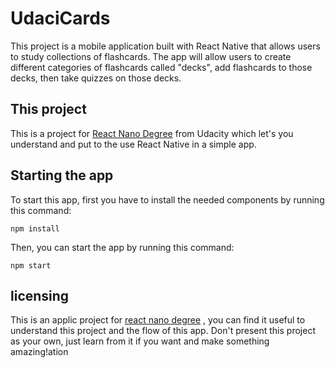 # UdaciCards

This project is a mobile application built with React Native that allows users to study collections of flashcards.
The app will allow users to create different categories of flashcards called "decks",
add flashcards to those decks, then take quizzes on those decks.

## This project
This is a project for [React Nano Degree](https://www.udacity.com/course/react-nanodegree--nd019)
from Udacity which let's you understand and put to the use React Native in a simple app.

## Starting the app
To start this app, first you have to install the needed components by running this command:
```
npm install
```

Then, you can start the app by running this command:

```
npm start
```

## licensing
This is an applic project for [react nano degree](https://www.udacity.com/course/react-nanodegree--nd019) , you can find it useful to understand this project and the flow of this app. Don't present this project as your own, just learn from it if you want and make something amazing!ation